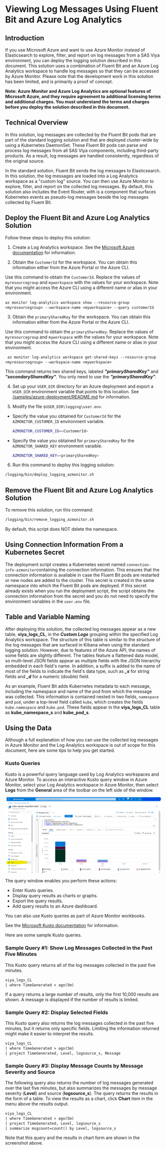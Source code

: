 # Viewing Log Messages Using Fluent Bit and Azure Log Analytics

## Introduction

If you use Microsoft Azure and want to use Azure Monitor *instead* of Elasticsearch 
to explore, filter, and report on log messages from a SAS Viya environment, you 
can deploy the logging solution described in this document. This solution uses a 
combination of Fluent Bit and an Azure Log Analytics workspace to handle log 
messages so that they can be accessed by Azure Monitor. Please note that 
the development work in this solution has been limited, and is primarily a 
proof of concept.

**Note: Azure Monitor and Azure Log Analytics are optional features of 
Microsoft Azure, and they require agreement to additional licensing terms and 
additional charges. You must understand the terms and charges before you 
deploy the solution described in this document.**

## Technical Overview

In this solution, log messages are collected by the Fluent Bit
pods that are part of the standard logging solution and that are deployed 
cluster-wide by using a Kubernetes DaemonSet. These Fluent Bit pods can 
parse and process log messages from all SAS Viya components, including 
third-party products. As a result, log messages are handled consistently, 
regardless of the original source. 

In the standard solution, Fluent Bit sends the log messages to Elasticsearch. 
In this solution, the log messages are loaded into a Log Analytics workspace 
as a "custom log" source. You can then use Azure Monitor to explore, filter, and 
report on the collected log messages. By default, this solution also includes 
the Event Router, with is a component that surfaces Kubernetes events as 
pseudo-log messages beside the log messages collected by Fluent Bit.

## Deploy the Fluent Bit and Azure Log Analytics Solution

Follow these steps to deploy this solution:

1. Create a Log Analytics workspace. See the [Microsoft Azure documentation](https://docs.microsoft.com/en-us/azure/azure-monitor/learn/quick-create-workspace) for information.

2. Obtain the `CustomerId` for the workspace. You can obtain this information either from the Azure Portal or the Azure CLI.

Use this command to obtain the `CustomerId`. Replace the values of `myresourcegroup` and `myworkspace` with the values for your workspace. Note that you might access the Azure CLI using a different name or alias in your environment.

```
az monitor log-analytics workspace show --resource-group <myresourcegroup> --workspace-name <myworkspace> --query customerId
```
3. Obtain the `primarySharedKey` for the workspace. You can obtain this information either from the Azure Portal or the Azure CLI.

Use this command to obtain the `primarySharedKey`. Replace the values of `myresourcegroup` and `myworkspace` with the values for your workspace. Note that you might access the Azure CLI using a different name or alias in your environment.

```
 az monitor log-analytics workspace get-shared-keys --resource-group <myresourcegroup> --workspace-name <myworkspace>
```

This command returns two shared keys, labeled ***"primarySharedKey"*** and ***"secondarySharedKey"***. You only need to use the ***"primarySharedKey"***.

4. Set up your `USER_DIR` directory for an Azure deployment and export a `USER_DIR` environment variable that points to this location. See [/samples/azure-deployment/README.md](../samples/azure-deployment/README.md) for information.

5. Modify the file `$USER_DIR\logging\user.env`.

  - Specify the value you obtained for `CustomerId` for the `AZMONITOR_CUSTOMER_ID` environment variable.

    ```bash
    AZMONITOR_CUSTOMER_ID=<CustomerId>
    ```
  - Specify the value you obtained for `primarySharedKey` for the `AZMONITOR_SHARED_KEY` environment varaible.

    ```bash
    AZMONITOR_SHARED_KEY=<primarySharedKey>
    ```
6. Run this command to deploy this logging solution:

```bash
/logging/bin/deploy_logging_azmonitor.sh
```
## Remove the Fluent Bit and Azure Log Analytics Solution

To remove this solution, run this command:
```bash
/logging/bin/remove_logging_azmonitor.sh
```
By default, this script does NOT delete the namespace.

## Using Connection Information From a Kubernetes Secret

The deployment script creates a Kubernetes secret named `connection-info-azmonitor`containing the connection information. 
This ensures that the connection information is available in case the Fluent Bit pods are
restarted or new nodes are added to the cluster. This secret is created
in the same namespace into which the Fluent Bit pods are deployed.  If this secret already exists
when you run the deployment script, the script obtains the connection information from the secret and you do not need to specify  the environment variables in the `user.env` file.

## Table and Variable Naming

After deploying this solution, the collected log messages appear as
a new table, **viya_logs_CL**, in the ***Custom Logs*** grouping within the
specified Log Analytics workspace.  The structure of this table is similar
to the structure of the log messages that are surfaced in Kibana when using the 
standard logging solution. However, due to features of the Azure
API, the names of some fields are slightly different. The tables feature
a flattened data model, so multi-level JSON fields appear as multiple
fields with the JSON hierarchy embedded in each field's name.  In addition, a 
suffix is added to the name of most of the fields to indicate the field's data type,
such as ***_s*** for string fields and ***_d*** for a numeric (double) field.

As an example, Fluent Bit adds Kubernetes metadata to each message, including
the namespace and name of the pod from which the message was collected.  This
information is contained nested in two fields, `namespace` and `pod`, under a top-level field
called `kube`, which creates the fields `kube.namespace` and `kube.pod`.  These fields
appear in the **viya_logs_CL** table as **kube_namespace_s** and **kube_pod_s**.

## Using the Data

Although a full explanation of how you can use the collected log messages in 
Azure Monitor and the Log Analytics workspace is out of scope for this document, 
here are some tips to help you get started.

###  Kusto Queries
Kusto is a powerful query language used by Log Analytics workspaces
and Azure Monitor. To access an interactive Kusto query window in Azure Monitor, 
select your Log Analytics workspace in Azure Monitor, then select **Logs** from 
the **General** area of the toolbar on the left side of the window. 

![Azure Log Analytics Workspace - Kusto Query](../img/screenshot-kustoquery-chart.png)

The query window enables you perform these actions:
  - Enter Kusto queries.
  - Display query results as charts or graphs.
  - Export the query results.
  - Add query results to an Azure dashboard. 

You can also use Kusto queries as part of Azure Monitor workbooks.

See the [Microsoft Kusto documentation](https://docs.microsoft.com/en-us/azure/data-explorer/kusto/concepts) for information.

Here are some sample Kusto queries.

### Sample Query #1: Show Log Messages Collected in the Past Five Minutes
This Kusto query returns all of the log messages collected in the past
five minutes.
```
viya_logs_CL 
| where TimeGenerated > ago(5m)
```
If a query returns a large number of results, only the first
10,000 results are shown. A message is displayed if the number of results is limited.

### Sample Query #2: Display Selected Fields
This Kusto query also returns the log messages collected in the past five minutes, but it 
returns only specific fields. Limiting the information returned might make it easier 
to interpret the results.
```
viya_logs_CL
| where TimeGenerated > ago(5m)
| project TimeGenerated, Level, logsource_s, Message
```
### Sample Query #3: Display Message Counts by Message Severity and Source
The following query also returns the number of log messages generated over the last
five minutes, but also summarizes the messages by message severity (**Level**) and source (**logsource_s**).
The query returns the results in the form of a table. To view the results as 
a chart, click **Chart** item in the menu above the results output.  
```
viya_logs_CL
| where TimeGenerated > ago(5m)
| project TimeGenerated, Level, logsource_s
| summarize msgcount=count() by Level, logsource_s
```
Note that this query and the results in chart form are shown in the screenshot above.
